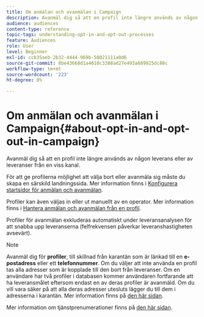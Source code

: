 ```yaml
---
title: Om anmälan och avanmälan i Campaign
description: Avanmäl dig så att en profil inte längre används av någon leverans eller av leveranser från en viss kanal.
audience: audiences
content-type: reference
topic-tags: understanding-opt-in-and-opt-out-processes
feature: Audiences
role: User
level: Beginner
exl-id: ccb35aeb-2b32-4444-969b-50021111a0d6
source-git-commit: 8be43668d1a4610c3388ad27e493a689925dc88c
workflow-type: tm+mt
source-wordcount: '223'
ht-degree: 8%

---
```


# Om anmälan och avanmälan i Campaign{#about-opt-in-and-opt-out-in-campaign}

Avanmäl dig så att en profil inte längre används av någon leverans eller av leveranser från en viss kanal.

För att ge profilerna möjlighet att välja bort eller avanmäla sig måste du skapa en särskild landningssida. Mer information finns i [Konfigurera startsidor för anmälan och avanmälan](../../audiences/using/managing-opt-in-and-opt-out-in-campaign.md#setting-up-opt-in-and-opt-out-landing-pages).

Profiler kan även väljas in eller ut manuellt av en operator. Mer information finns i [Hantera anmälan och avanmälan från en profil](../../audiences/using/managing-opt-in-and-opt-out-in-campaign.md#managing-opt-in-and-opt-out-from-a-profile).

Profiler för avanmälan exkluderas automatiskt under leveransanalysen för att snabba upp leveranserna (felfrekvensen påverkar leveranshastigheten avsevärt).

>[!NOTE]
>
>Avanmäl dig för **profiler**, till skillnad från karantän som är länkad till en **e-postadress** eller ett **telefonnummer**. Om du väljer att inte använda en profil tas alla adresser som är kopplade till den bort från leveranser. Om en användare har två profiler i databasen kommer användaren fortfarande att ha leveransmålet eftersom endast en av deras profiler är avanmäld. Om du vill vara säker på att alla deras adresser utesluts lägger du till dem i adresserna i karantän. Mer information finns på [den här sidan](../../sending/using/understanding-quarantine-management.md#identifying-quarantined-addresses-for-the-entire-platform).

Mer information om tjänstprenumerationer finns på [den här sidan](../../audiences/using/about-subscriptions.md).
